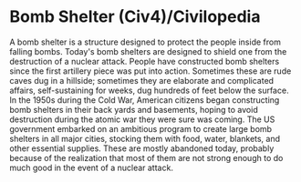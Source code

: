 # Bomb Shelter (Civ4)/Civilopedia

A bomb shelter is a structure designed to protect the people inside from falling bombs. Today's bomb shelters are designed to shield one from the destruction of a nuclear attack. People have constructed bomb shelters since the first artillery piece was put into action. Sometimes these are rude caves dug in a hillside; sometimes they are elaborate and complicated affairs, self-sustaining for weeks, dug hundreds of feet below the surface.
In the 1950s during the Cold War, American citizens began constructing bomb shelters in their back yards and basements, hoping to avoid destruction during the atomic war they were sure was coming. The US government embarked on an ambitious program to create large bomb shelters in all major cities, stocking them with food, water, blankets, and other essential supplies. These are mostly abandoned today, probably because of the realization that most of them are not strong enough to do much good in the event of a nuclear attack.